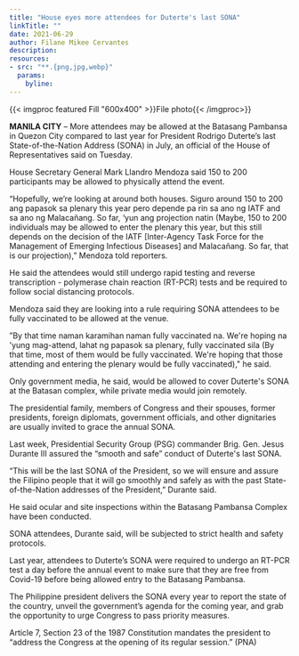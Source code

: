 ```yaml
---
title: "House eyes more attendees for Duterte's last SONA"
linkTitle: ""
date: 2021-06-29
author: Filane Mikee Cervantes
description:
resources:
- src: "**.{png,jpg,webp}"
  params:
    byline: 
---
```

{{< imgproc featured Fill "600x400" >}}File photo{{< /imgproc>}}

**MANILA CITY** –  More attendees may be allowed at the Batasang Pambansa in Quezon City compared to last year for President Rodrigo Duterte’s last State-of-the-Nation Address (SONA) in July, an official of the House of Representatives said on Tuesday.

House Secretary General Mark Llandro Mendoza said 150 to 200 participants may be allowed to physically attend the event.

“Hopefully, we’re looking at around both houses. Siguro around 150 to 200 ang papasok sa plenary this year pero depende pa rin sa ano ng IATF and sa ano ng Malacañang. So far, ‘yun ang projection natin (Maybe, 150 to 200 individuals may be allowed to enter the plenary this year, but this still depends on the decision of the IATF [Inter-Agency Task Force for the Management of Emerging Infectious Diseases] and Malacañang. So far, that is our projection),” Mendoza told reporters.

He said the attendees would still undergo rapid testing and reverse transcription - polymerase chain reaction (RT-PCR) tests and be required to follow social distancing protocols.

Mendoza said they are looking into a rule requiring SONA attendees to be fully vaccinated to be allowed at the venue.

”By that time naman karamihan naman fully vaccinated na. We're hoping na 'yung mag-attend, lahat ng papasok sa plenary, fully vaccinated sila (By that time, most of them would be fully vaccinated. We're hoping that those attending and entering the plenary would be fully vaccinated)," he said.

Only government media, he said, would be allowed to cover Duterte's SONA at the Batasan complex, while private media would join remotely.

The presidential family, members of Congress and their spouses, former presidents, foreign diplomats, government officials, and other dignitaries are usually invited to grace the annual SONA.

Last week, Presidential Security Group (PSG) commander Brig. Gen. Jesus Durante III assured the “smooth and safe” conduct of Duterte's last SONA.

“This will be the last SONA of the President, so we will ensure and assure the Filipino people that it will go smoothly and safely as with the past State-of-the-Nation addresses of the President,” Durante said.

He said ocular and site inspections within the Batasang Pambansa Complex have been conducted.

SONA attendees, Durante said, will be subjected to strict health and safety protocols.

Last year, attendees to Duterte’s SONA were required to undergo an RT-PCR test a day before the annual event to make sure that they are free from Covid-19 before being allowed entry to the Batasang Pambansa.

The Philippine president delivers the SONA every year to report the state of the country, unveil the government’s agenda for the coming year, and grab the opportunity to urge Congress to pass priority measures.

Article 7, Section 23 of the 1987 Constitution mandates the president to “address the Congress at the opening of its regular session.” (PNA)
